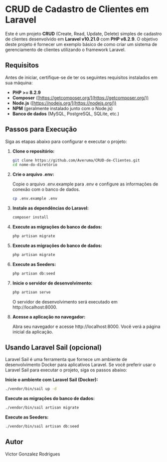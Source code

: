 # CRUD de Cadastro de Clientes em Laravel

Este é um projeto **CRUD** (Create, Read, Update, Delete) simples de cadastro de clientes desenvolvido em **Laravel v10.21.0** com **PHP v8.2.9**. O objetivo deste projeto é fornecer um exemplo básico de como criar um sistema de gerenciamento de clientes utilizando o framework Laravel.

## Requisitos

Antes de iniciar, certifique-se de ter os seguintes requisitos instalados em sua máquina:

-   **PHP >= 8.2.9**
-   **Composer** ([https://getcomposer.org/](https://getcomposer.org/))
-   **Node.js** ([https://nodejs.org/](https://nodejs.org/))
-   **NPM** (geralmente instalado junto com o Node.js)
-   **Banco de dados** (MySQL, PostgreSQL, SQLite, etc.)

## Passos para Execução

Siga as etapas abaixo para configurar e executar o projeto:

1.  **Clone o repositório:**

    ```bash
    git clone https://github.com/Averuma/CRUD-de-Clientes.git
    cd nome-do-diretório
    ```

2.  **Crie o arquivo .env:**

    Copie o arquivo .env.example para .env e configure as informações de conexão com o banco de dados.

    ```bash
    cp .env.example .env
    ```

3.  **Instale as dependências do Laravel:**

    ```bash
    composer install
    ```

4.  **Execute as migrações do banco de dados:**

    ```bash
    php artisan migrate
    ```

5.  **Execute as migrações do banco de dados:**

    ```bash
    php artisan migrate
    ```

6.  **Execute as Seeders:**

    ```bash
    php artisan db:seed
    ```

7.  **Inicie o servidor de desenvolvimento:**

    ```bash
    php artisan serve
    ```

    O servidor de desenvolvimento será executado em http://localhost:8000.

8.  **Acesse a aplicação no navegador:**

    Abra seu navegador e acesse http://localhost:8000. Você verá a página inicial da aplicação.

## Usando Laravel Sail (opcional)

Laravel Sail é uma ferramenta que fornece um ambiente de desenvolvimento Docker para aplicativos Laravel. Se você preferir usar o Laravel Sail para executar o projeto, siga os passos abaixo:

**Inicie o ambiente com Laravel Sail (Docker):**

```bash
./vendor/bin/sail up -d
```

**Execute as migrações do banco de dados:**

```bash
./vendor/bin/sail artisan migrate
```

**Execute as Seeders:**

```bash
./vendor/bin/sail artisan db:seed
```

## Autor

Victor Gonzalez Rodrigues
